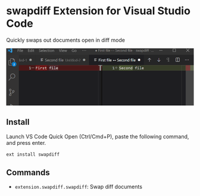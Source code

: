 # swapdiff Extension for Visual Studio Code

Quickly swaps out documents open in diff mode

![demo](./images/demo.gif)

## Install

Launch VS Code Quick Open (Ctrl/Cmd+P), paste the following command, and press enter.
```
ext install swapdiff
```

## Commands

* `extension.swapdiff.swapdiff`: Swap diff documents

